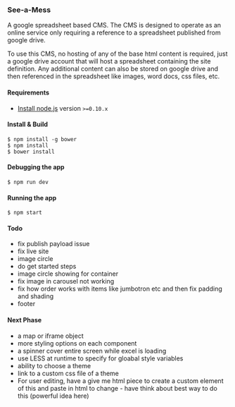 ### See-a-Mess

A google spreadsheet based CMS. The CMS is designed to operate as an online service only requiring a reference to a spreadsheet published from google drive. 

To use this CMS, no hosting of any of the base html content is required, just a google drive account that will host a spreadsheet containing the site definition. Any additional content can also be stored on google drive and then referenced in the spreadsheet like images, word docs, css files, etc.

#### Requirements

- [Install node.js](http://nodejs.org/) version `>=0.10.x`
    
#### Install & Build

    $ npm install -g bower
    $ npm install
    $ bower install

#### Debugging the app

    $ npm run dev
    
#### Running the app

    $ npm start

#### Todo

 - fix publish payload issue
 - fix live site
 - image circle
 - do get started steps
- image circle showing for container
 - fix image in carousel not working
 - fix how order works with items like jumbotron etc and then fix padding and shading
 - footer
 
#### Next Phase

 - a map or iframe object
 - more styling options on each component
 - a spinner cover entire screen while excel is loading
 - use LESS at runtime to specify for gloabal style variables
 - ability to choose a theme
 - link to a custom css file of a theme
 - For user editing, have a give me html piece to create a custom element of this and paste in html to change - have think about best way to do this (powerful idea here)